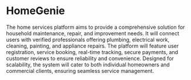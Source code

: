 # HomeGenie
The home services platform aims to provide a comprehensive 
solution for household maintenance, repair, and improvement 
needs. It will connect users with verified professionals offering 
plumbing, electrical work, cleaning, painting, and appliance 
repairs. The platform will feature user registration, service 
booking, real-time tracking, secure payments, and customer 
reviews to ensure reliability and convenience. Designed for 
scalability, the system will cater to both individual 
homeowners and commercial clients, ensuring seamless 
service management. 
